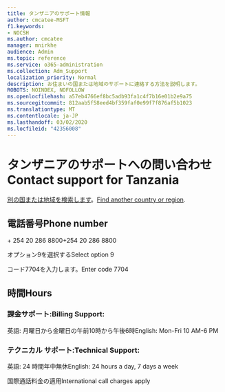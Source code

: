 ```yaml
---
title: タンザニアのサポート情報
author: cmcatee-MSFT
f1.keywords:
- NOCSH
ms.author: cmcatee
manager: mnirkhe
audience: Admin
ms.topic: reference
ms.service: o365-administration
ms.collection: Adm_Support
localization_priority: Normal
description: お住まいの国または地域のサポートに連絡する方法を説明します。
ROBOTS: NOINDEX, NOFOLLOW
ms.openlocfilehash: a57eb4766ef8bc5adb93fa1c4f7b16e01b2e9a75
ms.sourcegitcommit: 812aab5f58eed4bf359faf0e99f7f876af5b1023
ms.translationtype: MT
ms.contentlocale: ja-JP
ms.lasthandoff: 03/02/2020
ms.locfileid: "42356008"
---
```

# <a name="contact-support-for-tanzania"></a><span data-ttu-id="eca5b-103">タンザニアのサポートへの問い合わせ</span><span class="sxs-lookup"><span data-stu-id="eca5b-103">Contact support for Tanzania</span></span>

<span data-ttu-id="eca5b-104">[別の国または地域を検索します](../contact-support-for-business-products.md)。</span><span class="sxs-lookup"><span data-stu-id="eca5b-104">[Find another country or region](../contact-support-for-business-products.md).</span></span>

## <a name="phone-number"></a><span data-ttu-id="eca5b-105">電話番号</span><span class="sxs-lookup"><span data-stu-id="eca5b-105">Phone number</span></span>
<span data-ttu-id="eca5b-106">+ 254 20 286 8800</span><span class="sxs-lookup"><span data-stu-id="eca5b-106">+254 20 286 8800</span></span>

<span data-ttu-id="eca5b-107">オプション9を選択する</span><span class="sxs-lookup"><span data-stu-id="eca5b-107">Select option 9</span></span>

<span data-ttu-id="eca5b-108">コード7704を入力します。</span><span class="sxs-lookup"><span data-stu-id="eca5b-108">Enter code 7704</span></span>

## <a name="hours"></a><span data-ttu-id="eca5b-109">時間</span><span class="sxs-lookup"><span data-stu-id="eca5b-109">Hours</span></span>
### <a name="billing-support"></a><span data-ttu-id="eca5b-110">課金サポート:</span><span class="sxs-lookup"><span data-stu-id="eca5b-110">Billing Support:</span></span>

<span data-ttu-id="eca5b-111">英語: 月曜日から金曜日の午前10時から午後6時</span><span class="sxs-lookup"><span data-stu-id="eca5b-111">English: Mon-Fri 10 AM-6 PM</span></span>

### <a name="technical-support"></a><span data-ttu-id="eca5b-112">テクニカル サポート:</span><span class="sxs-lookup"><span data-stu-id="eca5b-112">Technical Support:</span></span>

<span data-ttu-id="eca5b-113">英語: 24 時間年中無休</span><span class="sxs-lookup"><span data-stu-id="eca5b-113">English: 24 hours a day, 7 days a week</span></span>

<span data-ttu-id="eca5b-114">国際通話料金の適用</span><span class="sxs-lookup"><span data-stu-id="eca5b-114">International call charges apply</span></span>
